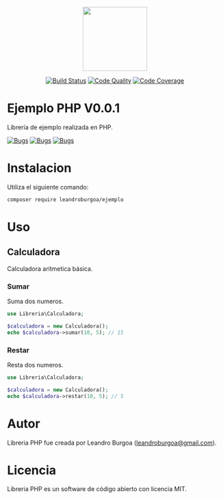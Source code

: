 <p align="center"><img src="https://blog.pleets.org/img/articles/paypal-sdk.png" height="150"></p>

<p align="center">
    <a href="https://travis-ci.com/leandroburgoa/ejemplo"><img src="https://travis-ci.com/leandroburgoa/ejemplo.svg?branch=main" alt="Build Status"></a>
    <a href="https://scrutinizer-ci.com/g/leandroburgoa/ejemplo"><img src="https://img.shields.io/scrutinizer/g/leandroburgoa/ejemplo.svg" alt="Code Quality"></a>
    <a href="https://scrutinizer-ci.com/g/leandroburgoa/ejemplo/?branch=master"><img src="https://scrutinizer-ci.com/g/leandroburgoa/ejemplo/badges/coverage.png?b=main" alt="Code Coverage"></a>
</p>

# Ejemplo PHP V0.0.1
Librería de ejemplo realizada en PHP.

<a href="https://sonarcloud.io/dashboard?id=leandroburgoa_ejemplo"><img src="https://sonarcloud.io/api/project_badges/measure?project=leandroburgoa_ejemplo&metric=security_rating" alt="Bugs"></a>
<a href="https://sonarcloud.io/dashboard?id=leandroburgoa_ejemplo"><img src="https://sonarcloud.io/api/project_badges/measure?project=leandroburgoa_ejemplo&metric=bugs" alt="Bugs"></a>
<a href="https://sonarcloud.io/dashboard?id=leandroburgoa_ejemplo"><img src="https://sonarcloud.io/api/project_badges/measure?project=leandroburgoa_ejemplo&metric=code_smells" alt="Bugs"></a>

# Instalacion
Utiliza el siguiente comando:

```bash
composer require leandroburgoa/ejemplo
```

# Uso

## Calculadora

Calculadora aritmetica básica.

### Sumar

Suma dos numeros.

```php
use Libreria\Calculadora;

$calculadora = new Calculadora();
echo $calculadora->sumar(10, 5); // 15
```

### Restar

Resta dos numeros.

```php
use Libreria\Calculadora;

$calculadora = new Calculadora();
echo $calculadora->restar(10, 5); // 5
```

# Autor

Libreria PHP fue creada por Leandro Burgoa (leandroburgoa@gmail.com).

# Licencia

Libreria PHP es un software de código abierto con licencia MIT.